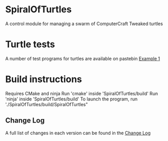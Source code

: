 # SpiralOfTurtles

A control module for managing a swarm of ComputerCraft Tweaked turtles

# Turtle tests
A number of test programs for turtles are available on pastebin
[Example 1](https://pastebin.com/X6Gciz79)

# Build instructions
Requires CMake and ninja
Run 'cmake' inside 'SpiralOfTurtles/build'
Run 'ninja' inside 'SpiralOfTurtles/build'
To launch the program, run './SpiralOfTurtles/build/SpiralOfTurtles"

## Change Log

A full list of changes in each version can be found in the [Change Log](changelog.md)